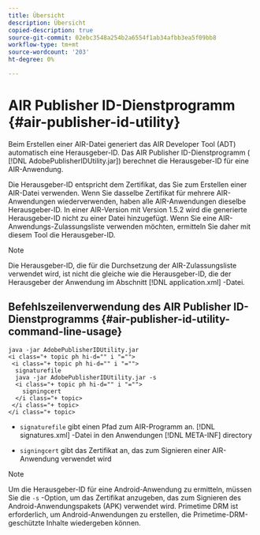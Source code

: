 ```yaml
---
title: Übersicht
description: Übersicht
copied-description: true
source-git-commit: 02ebc3548a254b2a6554f1ab34afbb3ea5f09bb8
workflow-type: tm+mt
source-wordcount: '203'
ht-degree: 0%

---
```


# AIR Publisher ID-Dienstprogramm {#air-publisher-id-utility}

Beim Erstellen einer AIR-Datei generiert das AIR Developer Tool (ADT) automatisch eine Herausgeber-ID. Das AIR Publisher ID-Dienstprogramm ( [!DNL AdobePublisherIDUtility.jar]) berechnet die Herausgeber-ID für eine AIR-Anwendung.

Die Herausgeber-ID entspricht dem Zertifikat, das Sie zum Erstellen einer AIR-Datei verwenden. Wenn Sie dasselbe Zertifikat für mehrere AIR-Anwendungen wiederverwenden, haben alle AIR-Anwendungen dieselbe Herausgeber-ID. In einer AIR-Version mit Version 1.5.2 wird die generierte Herausgeber-ID nicht zu einer Datei hinzugefügt. Wenn Sie eine AIR-Anwendungs-Zulassungsliste verwenden möchten, ermitteln Sie daher mit diesem Tool die Herausgeber-ID.

>[!NOTE]
>
>Die Herausgeber-ID, die für die Durchsetzung der AIR-Zulassungsliste verwendet wird, ist nicht die gleiche wie die Herausgeber-ID, die der Herausgeber der Anwendung im Abschnitt [!DNL application.xml] -Datei.

## Befehlszeilenverwendung des AIR Publisher ID-Dienstprogramms {#air-publisher-id-utility-command-line-usage}

```
java -jar AdobePublisherIDUtility.jar 
<i class="+ topic ph hi-d="" i "="">
 <i class="+ topic ph hi-d="" i "="">
  signaturefile 
  java -jar AdobePublisherIDUtility.jar -s 
  <i class="+ topic ph hi-d="" i "="">
    signingcert
  </i class="+ topic>
 </i class="+ topic>
</i class="+ topic>
```

* `signaturefile` gibt einen Pfad zum AIR-Programm an. [!DNL signatures.xml] -Datei in den Anwendungen [!DNL META-INF] directory

* `signingcert` gibt das Zertifikat an, das zum Signieren einer AIR-Anwendung verwendet wird

>[!NOTE]
>
>Um die Herausgeber-ID für eine Android-Anwendung zu ermitteln, müssen Sie die `-s` -Option, um das Zertifikat anzugeben, das zum Signieren des Android-Anwendungspakets (APK) verwendet wird. Primetime DRM ist erforderlich, um Android-Anwendungen zu erstellen, die Primetime-DRM-geschützte Inhalte wiedergeben können.
